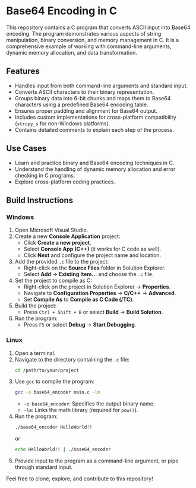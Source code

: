 ﻿# Base64 Encoding in C

This repository contains a C program that converts ASCII input into Base64 encoding. The program demonstrates various aspects of string manipulation, binary conversion, and memory management in C. It is a comprehensive example of working with command-line arguments, dynamic memory allocation, and data transformation.

## Features
- Handles input from both command-line arguments and standard input.
- Converts ASCII characters to their binary representation.
- Groups binary data into 6-bit chunks and maps them to Base64 characters using a predefined Base64 encoding table.
- Ensures proper padding and alignment for Base64 output.
- Includes custom implementations for cross-platform compatibility (`strcpy_s` for non-Windows platforms).
- Contains detailed comments to explain each step of the process.

## Use Cases
- Learn and practice binary and Base64 encoding techniques in C.
- Understand the handling of dynamic memory allocation and error checking in C programs.
- Explore cross-platform coding practices.

## Build Instructions

 ### Windows
 1. Open Microsoft Visual Studio.
 2. Create a new **Console Application** project:
    - Click **Create a new project**.
    - Select **Console App (C++)** (it works for C code as well).
    - Click **Next** and configure the project name and location.
 3. Add the provided `.c` file to the project:
    - Right-click on the **Source Files** folder in Solution Explorer.
    - Select **Add** → **Existing Item...** and choose the `.c` file.
 4. Set the project to compile as C:
    - Right-click on the project in Solution Explorer → **Properties**.
    - Navigate to **Configuration Properties** → **C/C++** → **Advanced**.
    - Set **Compile As** to **Compile as C Code (/TC)**.
 5. Build the project:
    - Press `Ctrl + Shift + B` or select **Build** → **Build Solution**.
 6. Run the program:
    - Press `F5` or select **Debug** → **Start Debugging**.

 ### Linux
 1. Open a terminal.
 2. Navigate to the directory containing the `.c` file:
    ```bash
    cd /path/to/your/project
    ```
 3. Use `gcc` to compile the program:
    ```bash
    gcc -o base64_encoder main.c -lm
    ```
    - `-o base64_encoder`: Specifies the output binary name.
    - `-lm`: Links the math library (required for `pow()`).
 4. Run the program:
    ```bash
    ./base64_encoder HelloWorld!!
    ```
    or
    ```bash
    echo HelloWorld!! | ./base64_encoder
    ```
 5. Provide input to the program as a command-line argument, or pipe through standard input.

Feel free to clone, explore, and contribute to this repository! 

